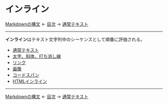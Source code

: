 # インライン

[Markdownの構文]
← [目次] →
[通常テキスト]

------------------------------------------------------------------------

**インライン**はテキスト文字列中のシーケンスとして順番に評価される。

- [通常テキスト]
- [太字、斜体、打ち消し線]
- [リンク]
- [画像]
- [コードスパン]
- [HTMLインライン]

------------------------------------------------------------------------

[Markdownの構文]
← [目次] →
[通常テキスト]

[HTMLインライン]: html-inlines.md
[Markdownの構文]: syntax.md
[コードスパン]: code-spans.md
[リンク]: links.md
[画像]: images.md
[通常テキスト]: texts.md
[太字、斜体、打ち消し線]: bold-italic-strikethrough.md
[目次]: index.md

